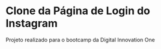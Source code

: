 # Clone da Página de Login do Instagram
Projeto realizado para o bootcamp da Digital Innovation One
